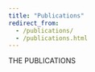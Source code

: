 ```yaml
---
title: "Publications"
redirect_from: 
  - /publications/
  - /publications.html
---
```


THE PUBLICATIONS